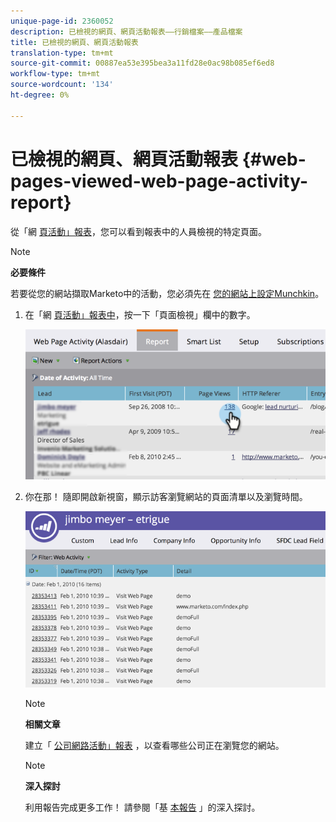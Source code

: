 ```yaml
---
unique-page-id: 2360052
description: 已檢視的網頁、網頁活動報表——行銷檔案——產品檔案
title: 已檢視的網頁、網頁活動報表
translation-type: tm+mt
source-git-commit: 00887ea53e395bea3a11fd28e0ac98b085ef6ed8
workflow-type: tm+mt
source-wordcount: '134'
ht-degree: 0%

---
```



# 已檢視的網頁、網頁活動報表 {#web-pages-viewed-web-page-activity-report}

從「網 [頁活動」報表](../../../../../product-docs/reporting/basic-reporting/report-types/web-page-activity-report.md)，您可以看到報表中的人員檢視的特定頁面。

>[!NOTE]
>
>**必要條件**
>
>若要從您的網站擷取Marketo中的活動，您必須先在 [您的網站上設定Munchkin](../../../../../product-docs/administration/additional-integrations/add-munchkin-tracking-code-to-your-website.md)。

1. 在「網 [頁活動」報表中](../../../../../product-docs/reporting/basic-reporting/report-types/web-page-activity-report.md)，按一下「頁面檢視」欄中的數字。

   ![](assets/image2014-9-16-14-3a54-3a8.png)

1. 你在那！ 隨即開啟新視窗，顯示訪客瀏覽網站的頁面清單以及瀏覽時間。

   ![](assets/image2014-9-16-14-3a54-3a12.png)

   >[!NOTE]
   >
   >**相關文章**
   >
   >
   >建立「 [公司網路活動」報表](../../../../../product-docs/reporting/basic-reporting/report-types/company-web-activity-report.md) ，以查看哪些公司正在瀏覽您的網站。

   >[!NOTE]
   >
   >**深入探討**
   >
   >
   >利用報告完成更多工作！ 請參閱「基 [本報告](http://docs.marketo.com/display/docs/basic+reporting) 」的深入探討。

